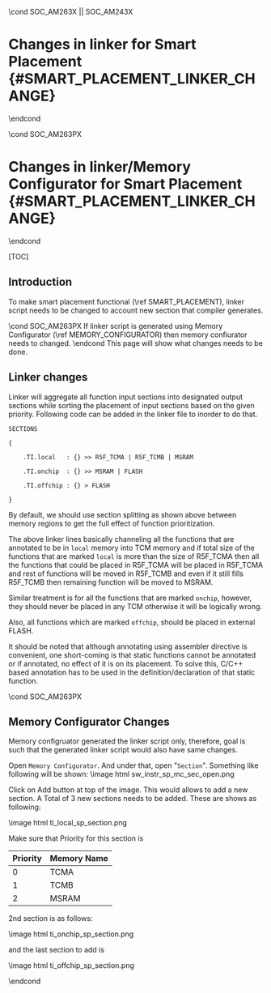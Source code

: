 \cond SOC_AM263X || SOC_AM243X
# Changes in linker for Smart Placement {#SMART_PLACEMENT_LINKER_CHANGE}

\endcond

\cond SOC_AM263PX
# Changes in linker/Memory Configurator for Smart Placement {#SMART_PLACEMENT_LINKER_CHANGE}

\endcond

[TOC]

## Introduction

To make smart placement functional (\ref SMART_PLACEMENT), linker script needs to be changed to account new section that compiler generates.

\cond SOC_AM263PX
If linker script is generated using Memory Configurator (\ref MEMORY_CONFIGURATOR) then memory confiurator needs to changed.
\endcond
This page will show what changes needs to be done.

## Linker changes

Linker will aggregate all function input sections into designated output sections while sorting the placement of input sections based on the given priority. Following code can be added in the linker file to inorder to do that.



    SECTIONS

    {

        .TI.local   : {} >> R5F_TCMA | R5F_TCMB | MSRAM

        .TI.onchip  : {} >> MSRAM | FLASH

        .TI.offchip : {} > FLASH

    }


By default, we should use section splitting as shown above between memory regions to get the full effect of function prioritization.

The above linker lines basically channeling all the functions that are annotated to be in `local` memory into TCM memory and if total size of the functions that are marked `local` is more than the size of R5F_TCMA then all the functions that could be placed in R5F_TCMA will be placed in R5F_TCMA and rest of functions will be moved in R5F_TCMB and even if it still fills R5F_TCMB then remaining function will be moved to MSRAM.

Similar treatment is for all the functions that are marked `onchip`, however, they should never be placed in any TCM otherwise it will be logically wrong.

Also, all functions which are marked `offchip`, should be placed in external FLASH.

It should be noted that although annotating using assembler directive is convenient, one short-coming is that static functions cannot be annotated or if annotated, no effect of it is on its placement. To solve this, C/C++ based annotation has to be used in the definition/declaration of that static function.

\cond SOC_AM263PX
## Memory Configurator Changes

Memory configruator generated the linker script only, therefore, goal is such that the generated linker script would also have same changes.

Open `Memory Configurator`. And under that, open "`Section`". Something like following will be shown:
\image html sw_instr_sp_mc_sec_open.png

Click on Add button at top of the image. This would allows to add a new section. A Total of 3 new sections needs to be added. These are shows as following:

\image html ti_local_sp_section.png

Make sure that Priority for this section is

Priority | Memory Name
---------|----------
0|TCMA
1|TCMB
2|MSRAM

2nd section is as follows:

\image html ti_onchip_sp_section.png

and the last section to add is

\image html ti_offchip_sp_section.png


\endcond
